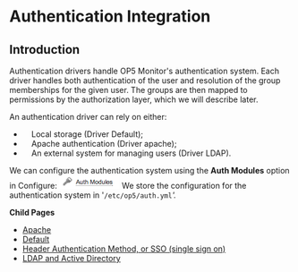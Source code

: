 # Authentication Integration

## Introduction

Authentication drivers handle OP5 Monitor's authentication system. Each driver handles both authentication of the user and resolution of the group memberships for the given user. The groups are then mapped to permissions by the authorization layer, which we will describe later.

An authentication driver can rely on either:

-     Local storage (Driver Default);
-     Apache authentication (Driver apache);
-     An external system for managing users (Driver LDAP).

We can configure the authentication system using the **Auth Modules** option in Configure:
![](attachments/16482389/16679133.png)
We store the configuration for the authentication system in '`/etc/op5/auth.yml`*'.*

**Child Pages**

- [Apache](Apache)
- [Default](Default)
- [Header Authentication Method, or SSO (single sign on)](Header_auth_SSO)
- [LDAP and Active Directory](LDAP_and_Active_Directory)
